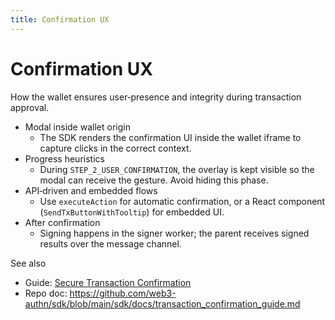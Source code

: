 ```yaml
---
title: Confirmation UX
---
```


# Confirmation UX

How the wallet ensures user‑presence and integrity during transaction approval.

- Modal inside wallet origin
  - The SDK renders the confirmation UI inside the wallet iframe to capture clicks in the correct context.
- Progress heuristics
  - During `STEP_2_USER_CONFIRMATION`, the overlay is kept visible so the modal can receive the gesture. Avoid hiding this phase.
- API‑driven and embedded flows
  - Use `executeAction` for automatic confirmation, or a React component (`SendTxButtonWithTooltip`) for embedded UI.
- After confirmation
  - Signing happens in the signer worker; the parent receives signed results over the message channel.

See also
- Guide: [Secure Transaction Confirmation](/docs/guides/tx-confirmation)
- Repo doc: https://github.com/web3-authn/sdk/blob/main/sdk/docs/transaction_confirmation_guide.md

